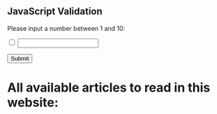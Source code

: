 <h2>JavaScript Validation</h2>

<p>Please input a number between 1 and 10:</p>

<input id="mom" type="checkbox">
<input id="numb">

<button type="button" onclick="myFunction()">Submit</button>

<p id="demo"></p>

<script>
function myFunction() {
  // Get the value of the input field with id="numb"
  let x = document.getElementById("numb").value;
  // If x is Not a Number or less than one or greater than 10
  let text;
  if (isNaN(x) || x < 1 || x > 10) {
    text = "Input not valid";
  } else {
    text = "Input OK";
  }
  document.getElementById("demo").innerHTML = text;
}
</script>

<script type="module">
import bb from './pages.json';
console.log(bb);
</script>

# All available articles to read in this website:

<ol id="articles">
</ol>

